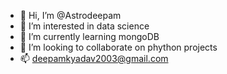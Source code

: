 - 👋 Hi, I’m @Astrodeepam
- 👀 I’m interested in data science
- 🌱 I’m currently learning mongoDB
- 💞️ I’m looking to collaborate on phython projects
- 📫 deepamkyadav2003@gmail.com

<!---
Astrodeepam/Astrodeepam is a ✨ special ✨ repository because its `README.md` (this file) appears on your GitHub profile.
You can click the Preview link to take a look at your changes.
--->
